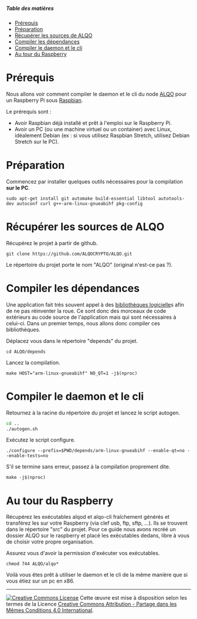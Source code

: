 ##### Table des matières

- [Prérequis](#Prérequis)
- [Préparation](#Préparation)
- [Récupérer les sources de ALQO](#Récupérer-les-sources-de-ALQO)
- [Compiler les dépendances](#Compiler-les-dépendances)
- [Compiler le daemon et le cli](#Compiler-le-daemon-et-le-cli)
- [Au tour du Raspberry](#Au-tour-du-Raspberry)

# Prérequis

Nous allons voir comment compiler le daemon et le cli du node [ALQO](https://alqo.app "ALQO") pour un Raspberry Pi sous [Raspbian](https://www.raspberrypi.org/downloads/raspbian/ "Raspbian").

Le prérequis sont :

- Avoir Raspbian déjà installé et prêt à l'emploi sur le Raspberry Pi.
- Avoir un PC (ou une machine virtuel ou un container) avec Linux, idéalement Debian (ex : si vous utilisez Raspbian Stretch, utilisez Debian Stretch sur le PC).

# Préparation

Commencez par installer quelques outils nécessaires pour la compilation **sur le PC**.

`sudo apt-get install git automake build-essential libtool autotools-dev autoconf curl g++-arm-linux-gnueabihf pkg-config`

# Récupérer les sources de ALQO

Récupérez le projet à partir de github.

`git clone https://github.com/ALQOCRYPTO/ALQO.git`

Le répertoire du projet porte le nom "ALQO" (original n'est-ce pas ?).

# Compiler les dépendances

Une application fait très souvent appel à des [bibliothèques logicielle](https://fr.wikipedia.org/wiki/Biblioth%C3%A8que_logicielle "bibliothèques logicielle")s afin de ne pas réinventer la roue. Ce sont donc des morceaux de code extérieurs au code source de l'application mais qui sont nécessaires à celui-ci. Dans un premier temps, nous allons donc compiler ces bibliothèques.

Déplacez vous dans le répertoire "depends" du projet.

`cd ALQO/depends`

Lancez la compilation.

`make HOST="arm-linux-gnueabihf" NO_QT=1 -j$(nproc)`

# Compiler le daemon et le cli

Retournez à la racine du répertoire du projet et lancez le script autogen.

```bash
cd ..
./autogen.sh
```

Exécutez le script configure.

`./configure --prefix=$PWD/depends/arm-linux-gnueabihf --enable-qt=no --enable-tests=no`

S'il se termine sans erreur, passez à la compilation proprement dite.

`make -j$(nproc)`

# Au tour du Raspberry

Récupérez les exécutables alqod et alqo-cli fraîchement générés et transférez les sur votre Raspberry (via clef usb, ftp, sftp, …). Ils se trouvent dans le répertoire "src" du projet. Pour ce guide nous avons recréé un dossier ALQO sur le raspberry et placé les exécutables dedans, libre à vous de choisir votre propre organisation.

Assurez vous d'avoir la permission d'exécuter vos exécutables.

`chmod 744 ALQO/alqo*`

Voilà vous êtes prêt à utiliser le daemon et le cli de la même manière que si vous étiez sur un pc en x86.

------------
[![Creative Commons License](https://i.creativecommons.org/l/by-sa/4.0/88x31.png "Creative Commons License")](http://creativecommons.org/licenses/by-sa/4.0/ "Creative Commons License")
Cette œuvre est mise à disposition selon les termes de la Licence [Creative Commons Attribution - Partage dans les Mêmes Conditions 4.0 International](https://creativecommons.org/licenses/by-sa/4.0/deed.fr "Licence Creative Commons Attribution - Partage dans les Mêmes Conditions 4.0 International").
